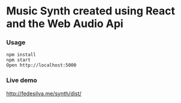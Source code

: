 # Music Synth created using React and the Web Audio Api

### Usage

```
npm install
npm start
Open http://localhost:5000
```

### Live demo

http://fedesilva.me/synth/dist/
